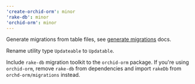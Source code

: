 ```yaml
---
'create-orchid-orm': minor
'rake-db': minor
'orchid-orm': minor
---
```


Generate migrations from table files, see [generate migrations](https://orchid-orm.netlify.app/guide/orm-and-query-builder.html#generate-migrations) docs.

Rename utility type `Updateable` to `Updatable`.

Include `rake-db` migration toolkit to the `orchid-orm` package.
If you're using `orchid-orm`, remove `rake-db` from dependencies and import `rakeDb` from `orchd-orm/migrations` instead.
